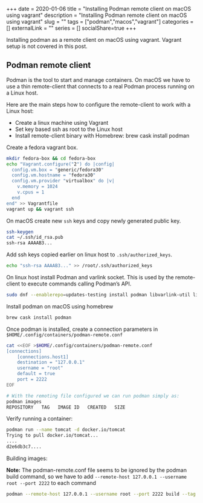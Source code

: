 +++ 
date = 2020-01-06
title = "Installing Podman remote client on macOS using vagrant"
description = "Installing Podman remote client on macOS using vagrant"
slug = "" 
tags = ["podman","macos","vagrant"]
categories = []
externalLink = ""
series = []
socialShare=true
+++

Installing podman as a remote client on macOS using vagrant. Vagrant setup is not covered in this post.

## Podman remote client

Podman is the tool to start and manage containers. On macOS we have to use a thin remote-client that connects to a real Podman process running on a Linux host.

Here are the main steps how to configure the remote-client to work with a Linux host:

- Create a linux machine using Vagrant
- Set key based ssh as root to the Linux host
- Install remote-client binary with Homebrew: brew cask install podman

Create a fedora vagrant box.

```bash
mkdir fedora-box && cd fedora-box
echo "Vagrant.configure("2") do |config|
  config.vm.box = "generic/fedora30"
  config.vm.hostname = "fedora30"
  config.vm.provider "virtualbox" do |v|
    v.memory = 1024
    v.cpus = 1
  end
end" >> Vagrantfile
vagrant up && vagrant ssh
```

On macOS create new `ssh` keys and copy newly generated public key.

```bash
ssh-keygen
cat ~/.ssh/id_rsa.pub
ssh-rsa AAAAB3...
```

Add ssh keys copied earlier on linux host to `.ssh/authorized_keys`.

```bash
echo "ssh-rsa AAAAB3..." >> /root/.ssh/authorized_keys
```

On linux host install Podman and varlink socket. This is used by the remote-client to execute commands calling Podman’s API.

```bash
sudo dnf --enablerepo=updates-testing install podman libvarlink-util libvarlink
```

Install podman on macOS using homebrew

```bash
brew cask install podman
```

Once podman is installed, create a connection parameters in `$HOME/.config/containers/podman-remote.conf`

```bash
cat <<EOF >$HOME/.config/containers/podman-remote.conf
[connections]
    [connections.host1]
    destination = "127.0.0.1"
    username = "root"
    default = true
    port = 2222
EOF

# With the remoting file configured we can run podman simply as:
podman images
REPOSITORY   TAG   IMAGE ID   CREATED   SIZE
```

Verify running a container:

```bash
podman run --name tomcat -d docker.io/tomcat
Trying to pull docker.io/tomcat...
....
d2e6db3c7....
```

Building images:

**Note:** The podman-remote.conf file seems to be ignored by the podman build command, so we have to add `--remote-host 127.0.0.1 --username root --port 2222` to each command

```bash
podman --remote-host 127.0.0.1 --username root --port 2222 build --tag mytag .
```
